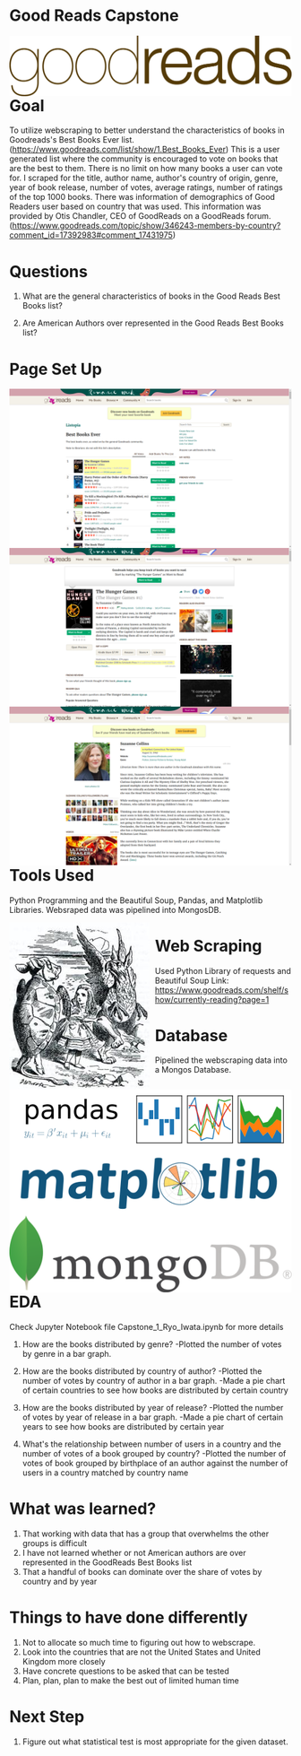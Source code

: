 # Good Reads Capstone

<img src="./images/1454549184-1454549184_goodreads_misc.jpg"
     alt="Markdown Monster icon"
     style="float: left; margin-right: 10px;" />

# Goal

To utilize webscraping to better understand the characteristics of books in Goodreads's Best Books Ever list. (https://www.goodreads.com/list/show/1.Best_Books_Ever) This is a user generated list where the community is encouraged to vote on books that are the best to them. There is no limit on how many books a user can vote for. I scraped for the title, author name, author's country of origin, genre, year of book release, number of votes, average ratings, number of ratings of the top 1000 books. There was information of demographics of Good Readers user based on country that was used. This information was provided by Otis Chandler, CEO of GoodReads on a GoodReads forum. (https://www.goodreads.com/topic/show/346243-members-by-country?comment_id=17392983#comment_17431975)


# Questions

1. What are the general characteristics of books in the Good Reads Best Books list?

2. Are American Authors over represented in the Good Reads Best Books list?

# Page Set Up
<img src="./images/screenshot_best_books.png"
     alt="Markdown Monster icon"
     style="float: left; margin-right: 10px;" />

<img src="./images/screenshot_book.png"
    alt="Markdown Monster icon"
    style="float: left; margin-right: 10px;" />

<img src="./images/screenshot_author.png"
     alt="Markdown Monster icon"
     style="float: left; margin-right: 10px;" />  


# Tools Used

Python Programming and the Beautiful Soup, Pandas, and Matplotlib Libraries. Websraped data was pipelined into MongosDB.

<img src="./images/10.1.jpg"
     alt="Markdown Monster icon"
     style="float: left; margin-right: 10px;" />

<img src="./images/pandas_logo.png"
     alt="Markdown Monster icon"
     style="float: left; margin-right: 10px;" />

<img src="./images/logo2.png"
     alt="Markdown Monster icon"
     style="float: left; margin-right: 10px;" />

 <img src="./images/MongoDB.png"
      alt="Markdown Monster icon"
      style="float: left; margin-right: 10px;" />

# Web Scraping
Used Python Library of requests and Beautiful Soup
Link: https://www.goodreads.com/shelf/show/currently-reading?page=1

# Database
Pipelined the webscraping data into a Mongos Database.

# EDA

Check Jupyter Notebook file Capstone_1_Ryo_Iwata.ipynb for more details

1. How are the books distributed by genre?
  -Plotted the number of votes by genre in a bar graph.

2. How are the books distributed by country of author?
  -Plotted the number of votes by country of author in a bar graph.
  -Made a pie chart of certain countries to see how books are distributed by certain country

3. How are the books distributed by year of release?
  -Plotted the number of votes by year of release in a bar graph.
  -Made a pie chart of certain years to see how books are distributed by certain year

4. What's the relationship between number of users in a country and the number of votes of a book grouped by country?
  -Plotted the number of votes of book grouped by birthplace of an author against the number of users in a country matched by country name

# What was learned?

1. That working with data that has a group that overwhelms the other groups is difficult
2. I have not learned whether or not American authors are over represented in the GoodReads Best Books list
3. That a handful of books can dominate over the share of votes by country and by year

# Things to have done differently

1. Not to allocate so much time to figuring out how to webscrape.
2. Look into the countries that are not the United States and United Kingdom more closely
3. Have concrete questions to be asked that can be tested
4. Plan, plan, plan to make the best out of limited human time

# Next Step

1. Figure out what statistical test is most appropriate for the given dataset.
